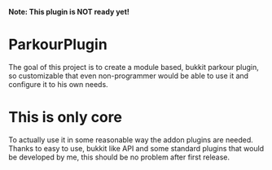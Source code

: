 **Note: This plugin is NOT ready yet!**
# ParkourPlugin

The goal of this project is to create a module based, bukkit parkour plugin, so customizable that even non-programmer would be able to use it and configure it to his own needs.

# This is only core

To actually use it in some reasonable way the addon plugins are needed. Thanks to easy to use, bukkit like API and some standard plugins that would be developed by me, this should be no problem after first release.

